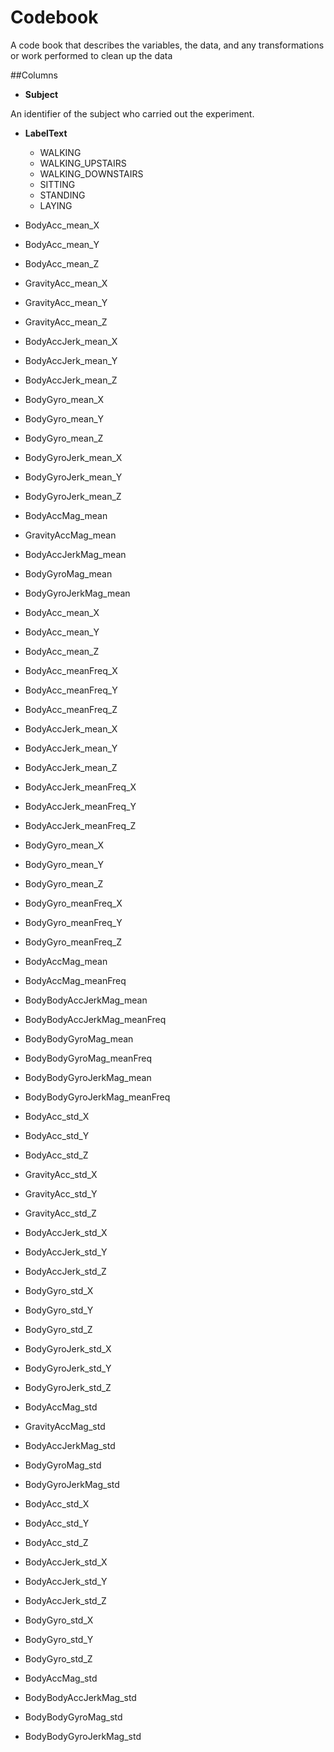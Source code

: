 Codebook
====================
A code book that describes the variables, the data, and any transformations or work performed to clean up the data

##Columns
* **Subject**

An identifier of the subject who carried out the experiment.
* **LabelText**

  * WALKING
  * WALKING_UPSTAIRS
  *   WALKING_DOWNSTAIRS
  *   SITTING
  *   STANDING
  *   LAYING

* BodyAcc_mean_X
* BodyAcc_mean_Y
* BodyAcc_mean_Z
* GravityAcc_mean_X
* GravityAcc_mean_Y
* GravityAcc_mean_Z
* BodyAccJerk_mean_X
* BodyAccJerk_mean_Y
* BodyAccJerk_mean_Z
* BodyGyro_mean_X
* BodyGyro_mean_Y
* BodyGyro_mean_Z
* BodyGyroJerk_mean_X
* BodyGyroJerk_mean_Y
* BodyGyroJerk_mean_Z
* BodyAccMag_mean
* GravityAccMag_mean
* BodyAccJerkMag_mean
* BodyGyroMag_mean
* BodyGyroJerkMag_mean
* BodyAcc_mean_X
* BodyAcc_mean_Y
* BodyAcc_mean_Z
* BodyAcc_meanFreq_X
* BodyAcc_meanFreq_Y
* BodyAcc_meanFreq_Z
* BodyAccJerk_mean_X
* BodyAccJerk_mean_Y
* BodyAccJerk_mean_Z
* BodyAccJerk_meanFreq_X
* BodyAccJerk_meanFreq_Y
* BodyAccJerk_meanFreq_Z
* BodyGyro_mean_X
* BodyGyro_mean_Y
* BodyGyro_mean_Z
* BodyGyro_meanFreq_X
* BodyGyro_meanFreq_Y
* BodyGyro_meanFreq_Z
* BodyAccMag_mean
* BodyAccMag_meanFreq
* BodyBodyAccJerkMag_mean
* BodyBodyAccJerkMag_meanFreq
* BodyBodyGyroMag_mean
* BodyBodyGyroMag_meanFreq
* BodyBodyGyroJerkMag_mean
* BodyBodyGyroJerkMag_meanFreq
* BodyAcc_std_X
* BodyAcc_std_Y
* BodyAcc_std_Z
* GravityAcc_std_X
* GravityAcc_std_Y
* GravityAcc_std_Z
* BodyAccJerk_std_X
* BodyAccJerk_std_Y
* BodyAccJerk_std_Z
* BodyGyro_std_X
* BodyGyro_std_Y
* BodyGyro_std_Z
* BodyGyroJerk_std_X
* BodyGyroJerk_std_Y
* BodyGyroJerk_std_Z
* BodyAccMag_std
* GravityAccMag_std
* BodyAccJerkMag_std
* BodyGyroMag_std
* BodyGyroJerkMag_std
* BodyAcc_std_X
* BodyAcc_std_Y
* BodyAcc_std_Z
* BodyAccJerk_std_X
* BodyAccJerk_std_Y
* BodyAccJerk_std_Z
* BodyGyro_std_X
* BodyGyro_std_Y
* BodyGyro_std_Z
* BodyAccMag_std
* BodyBodyAccJerkMag_std
* BodyBodyGyroMag_std
* BodyBodyGyroJerkMag_std
